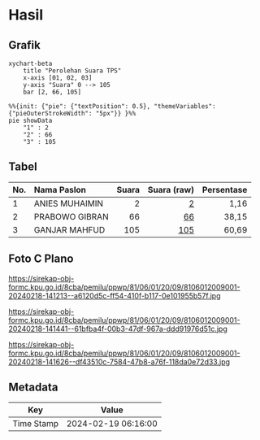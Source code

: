 # Hasil

## Grafik

```mermaid
xychart-beta
    title "Perolehan Suara TPS"
    x-axis [01, 02, 03]
    y-axis "Suara" 0 --> 105
    bar [2, 66, 105]
```

```mermaid
%%{init: {"pie": {"textPosition": 0.5}, "themeVariables": {"pieOuterStrokeWidth": "5px"}} }%%
pie showData
    "1" : 2
    "2" : 66
    "3" : 105
```

## Tabel

| No. | Nama Paslon    | Suara | Suara (raw) | Persentase |
|:--- |:-------------- | -----:| -----------:| ----------:|
| 1   | ANIES MUHAIMIN | 2     | [2][p-1]    | 1,16       |
| 2   | PRABOWO GIBRAN | 66    | [66][p-2]   | 38,15      |
| 3   | GANJAR MAHFUD  | 105   | [105][p-3]  | 60,69      |


[p-1]: https://github.com/gigit-pemilu/pemilu-2024-81-maluku/blob/main/pilpres/hitung-suara/sub/81-maluku/sub/06-seram-bagian-barat/sub/01-kairatu/sub/2009-seruawan/sub/001-tps/sub/paslon-1.txt
[p-2]: https://github.com/gigit-pemilu/pemilu-2024-81-maluku/blob/main/pilpres/hitung-suara/sub/81-maluku/sub/06-seram-bagian-barat/sub/01-kairatu/sub/2009-seruawan/sub/001-tps/sub/paslon-2.txt
[p-3]: https://github.com/gigit-pemilu/pemilu-2024-81-maluku/blob/main/pilpres/hitung-suara/sub/81-maluku/sub/06-seram-bagian-barat/sub/01-kairatu/sub/2009-seruawan/sub/001-tps/sub/paslon-3.txt

## Foto C Plano

https://sirekap-obj-formc.kpu.go.id/8cba/pemilu/ppwp/81/06/01/20/09/8106012009001-20240218-141213--a6120d5c-ff54-410f-b117-0e101955b57f.jpg

https://sirekap-obj-formc.kpu.go.id/8cba/pemilu/ppwp/81/06/01/20/09/8106012009001-20240218-141441--61bfba4f-00b3-47df-967a-ddd91976d51c.jpg

https://sirekap-obj-formc.kpu.go.id/8cba/pemilu/ppwp/81/06/01/20/09/8106012009001-20240218-141626--df43510c-7584-47b8-a76f-118da0e72d33.jpg


## Metadata

| Key        | Value               |
| ---------- | ------------------- |
| Time Stamp | 2024-02-19 06:16:00 |



